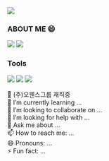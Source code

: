 <img src="https://capsule-render.vercel.app/api?type=Waving&color=auto&height=300&section=header&text=I'm%20Daeun&fontSize=90" />

### ABOUT ME 😄

<a href="https://www.notion.so/16821e61a1b240769be159c0143f2869" target="_blank"><img src="https://img.shields.io/badge/notion-000000?style=for-the-badge&logo=Notion&logoColor=ffffff"/></a>
<a href="https://blog.naver.com/bakdan2" target="_blank"><img src="https://img.shields.io/badge/blog-2DB400?style=for-the-badge&logo=blogger&logoColor=ffffff"/></a>

### Tools
<a href="https://blog.naver.com/bakdan2" target="_blank"><img src="https://img.shields.io/badge/mysql-4479A1?style=for-the-badge&logo=mysql&logoColor=ffffff"/></a>
<a href="https://blog.naver.com/bakdan2" target="_blank"><img src="https://img.shields.io/badge/MariaDB-354168?style=for-the-badge&logo=mariadbfoundation&logoColor=ffffff"/></a>
<a href="https://blog.naver.com/bakdan2" target="_blank"><img src="https://img.shields.io/badge/IntelliJ-0C79FC?style=for-the-badge&logo=intellijidea&logoColor=ffffff"/></a>

<!--
**pde0111/pde0111** is a ✨ _special_ ✨ repository because its `README.md` (this file) appears on your GitHub profile.

Here are some ideas to get you started:
-->
🔭 (주)오웬스그룹 재직중</br>
🌱 I’m currently learning ... </br>
👯 I’m looking to collaborate on ...</br>
🤔 I’m looking for help with ...</br>
💬 Ask me about ...</br>
📫 How to reach me: ...</br>
😄 Pronouns: ...</br>
⚡ Fun fact: ...</br>
